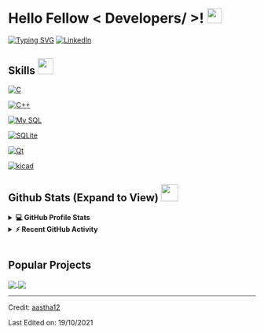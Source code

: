 <h1> Hello Fellow < Developers/ >! <img src = "https://raw.githubusercontent.com/MartinHeinz/MartinHeinz/master/wave.gif" width = 30px> </h1>
<p align='center'>
</p>
	
[![Typing SVG](https://readme-typing-svg.herokuapp.com?color=%23F70404&center=true&vCenter=true&multiline=true&height=100&lines=I+am+a+power+electronics+engineer;you+can+contact+me++on+my+LinkedIn)](https://git.io/typing-svg)
   <a href="https://www.linkedin.com/in/emadbahra/" target="_blank">
    <img alt="LinkedIn" src="https://img.shields.io/badge/LinkedIn-0077B5?style=for-the-badge&logo=linkedin&logoColor=white">
  </a>   


<h2> Skills <img src = "https://media2.giphy.com/media/QssGEmpkyEOhBCb7e1/giphy.gif?cid=ecf05e47a0n3gi1bfqntqmob8g9aid1oyj2wr3ds3mg700bl&rid=giphy.gif" width = 32px> </h2>

	
<a href="https://www.c.com" target="_blank"> 
	<img alt="C" src="https://img.shields.io/badge/C-00599C?style=for-the-badge&logo=c&logoColor=white">  
	</a>

   <a href="https://www.CPP.com" target="_blank"><img alt="C++" src="https://img.shields.io/badge/C%2B%2B-00599C?style=for-the-badge&logo=c%2B%2B&logoColor=white"> </a>

   <a href="https://www.mysql.com/" target="_blank"><img alt="My SQL" src="https://img.shields.io/badge/MySQL-005C84?style=for-the-badge&logo=mysql&logoColor=white"></a>

   <a href="https://www.sqlite.org/" target="_blank"><img alt="SQLite" src="https://img.shields.io/badge/SQLite-07405E?style=for-the-badge&logo=sqlite&logoColor=white"></a>

   <a href="https://qt.io/" target="_blank"><img alt="Qt" src="https://img.shields.io/badge/Qt-41CD52?style=for-the-badge&logo=qt&logoColor=white"></a>


<a href="https://www.kicad.com/"><img alt="kicad" src="https://img.shields.io/badge/Ki-KiCAD-orange"></a>

<h2> Github Stats (Expand to View) <img src = "https://i.pinimg.com/originals/65/c4/f4/65c4f452571be1261e9c623f7da488ac.gif" width = 35px> </h2>

<details> 
  <summary><b>💻 GitHub Profile Stats</b></summary>
  <br/>
  <p align="center">
    <a href="https://github.com/anuraghazra/github-readme-stats"><img alt="Aastha's Github Stats" src="https://github-readme-stats.vercel.app/api?username=aastha12&show_icons=true&count_private=true&theme=algolia" height="192px"/></a>
<br/>
  &nbsp;
	  <img src="https://github-readme-stats.vercel.app/api/top-langs?username=aastha12&show_icons=true&locale=en&layout=compact&theme=algolia" alt="aastha12" height="192px"/>
  <br/>
  </p>
</details>


<details>
  <summary><b>⚡ Recent GitHub Activity</b></summary>
  <br/>
   <a href="https://github.com/aastha12"><img alt="Aastha's Activity Graph" src="https://activity-graph.herokuapp.com/graph?username=aastha12&custom_title=Aastha's%20Contribution%20Graph&theme=react-dark" /></a>
  <br/>

</details>

<br/>

## Popular Projects
<a href="https://github.com/aastha12/MDX-Food-Safety-Hackathon">
  <!-- Change the `github-readme-stats.anuraghazra1.vercel.app` to `github-readme-stats.vercel.app`  -->
  <img align="center" src="https://github-readme-stats.anuraghazra1.vercel.app/api/pin/?username=aastha12&repo=MDX-Food-Safety-Hackathon&theme=onedark" />
</a>  


<a href="https://github.com/aastha12/Loan_Prediction">
  <!-- Change the `github-readme-stats.anuraghazra1.vercel.app` to `github-readme-stats.vercel.app`  -->
  <img align="center" src="https://github-readme-stats.anuraghazra1.vercel.app/api/pin/?username=aastha12&repo=Loan_Prediction&theme=onedark" />
</a> 

----------------------------------------------------------------------
Credit: [aastha12](https://github.com/aastha12)

Last Edited on: 19/10/2021
